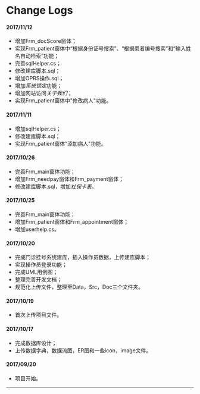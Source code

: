 # Change Logs

#### 2017/11/12

- 增加Frm_docScore窗体；
- 实现Frm_patient窗体中“根据身份证号搜索”、“根据患者编号搜索”和“输入姓名自动检索”功能；
- 完善sqlHelper.cs；
- 修改建库脚本.sql；
- 增加OPRS操作.sql；
- 增加*系统锁定*功能；
- 增加网站访问*关于我们*；
- 实现Frm_patient窗体中"修改病人"功能。

#### 2017/11/11

- 增加sqlHelper.cs；
- 修改建库脚本.sql；
- 实现Frm_patient窗体"添加病人"功能。

#### 2017/10/26

- 完善Frm_main窗体功能；
- 增加Frm_needpay窗体和Frm_payment窗体；
- 修改建库脚本.sql，增加*社保卡表*。

#### 2017/10/25

- 完善Frm_main窗体功能；
- 增加Frm_patient窗体和Frm_appointment窗体；
- 增加userhelp.cs。

#### 2017/10/20

- 完成门诊挂号系统建库，插入操作员数据，上传建库脚本；
- 实现操作员登录功能；
- 完成UML用例图；
- 整理完善开发文档；
- 规范化上传文件，整理至Data，Src，Doc三个文件夹。

#### 2017/10/19

- 首次上传项目文件。

#### 2017/10/17

- 完成数据库设计；
- 上传数据字典，数据流图，ER图和一些icon，image文件。

#### 2017/09/20

- 项目开始。


-----


